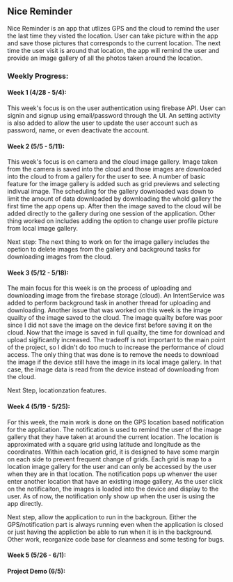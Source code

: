 ## Nice Reminder

 Nice Reminder is an app that utlizes GPS and the cloud to remind the user the last time they visted the location. User can take picture within the app and save those pictures that corresponds to the current location. The next time the user visit is around that location, the app will remind the user and provide an image gallery of all the photos taken around the location.


### Weekly Progress:

#### Week 1 (4/28 - 5/4):
 This week's focus is on the user authentication using firebase API. User can signin and signup using email/password through the UI. An setting activity is also added to allow the user to update the user account such as password, name, or even deactivate the account.

#### Week 2 (5/5 - 5/11):
 This week's focus is on camera and the cloud image gallery. Image taken from the camera is saved into the cloud and those images are downloaded into the cloud to from a gallery for the user to see. A number of basic feature for the image gallery is added such as grid previews and selecting indivual image. The scheduling for the gallery downloaded was down to limit the amount of data downloaded by downloading the whold gallery the first time the app opens up. After then the image saved to the cloud will be added directly to the gallery during one session of the application. Other thing worked on includes adding the option to change user profile picture from local image gallery. 
 
 Next step: The next thing to work on for the image gallery includes the opetion to delete images from the gallery and background tasks for downloading images from the cloud.
 
#### Week 3 (5/12 - 5/18):
 The main focus for this week is on the process of uploading and downloading image from the firebase storage (cloud). An IntentService was added to perform background task in another thread for uploading and downloading. Another issue that was worked on this week is the image quailty of the image saved to the cloud. The image quailty before was poor since I did not save the image on the device first before saving it on the cloud. Now that the image is saved in full quailty, the time for download and upload sigificantly increased. The tradeoff is not important to the main point of the project, so I didn't do too much to increase the performance of cloud access. The only thing that was done is to remove the needs to download the image if the device still have the image in its local image gallery. In that case, the image data is read from the device instead of downloading from the cloud.
 
 Next Step, locationzation features.
 
#### Week 4 (5/19 - 5/25):
 For this week, the main work is done on the GPS location based notification for the application. The notification is used to remind the user of the image gallery that they have taken at around the current location. The location is approximated with a square grid using latitude and longitude as the coordinates. Within each location grid, it is designed to have some margin on each side to prevent frequent change of grids. Each grid is map to a location image gallery for the user and can only be accessed by the user when they are in that location. The notification pops up whenver the user enter another location that have an existing image gallery, As the user click on the notificaiton, the images is loaded into the device and display to the user. As of now, the notification only show up when the user is using the app directly. 
 
 Next step, allow the application to run in the backgroun. Either the GPS/notification part is always running even when the application is closed or just having the appliction be able to run when it is in the background. Other work, reorganize code base for cleanness and some testing for bugs.
 
#### Week 5 (5/26 - 6/1):
#### Project Demo (6/5):
